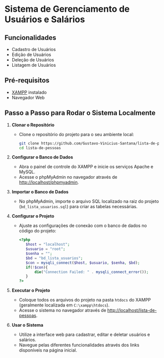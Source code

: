 # Sistema de Gerenciamento de Usuários e Salários

## Funcionalidades
- Cadastro de Usuários
- Edição de Usuários
- Deleção de Usuários
- Listagem de Usuários

## Pré-requisitos
- [XAMPP](https://www.apachefriends.org/index.html) instalado
- Navegador Web

## Passo a Passo para Rodar o Sistema Localmente

1. **Clonar o Repositório**
   - Clone o repositório do projeto para o seu ambiente local:
     ```bash
     git clone https://github.com/Gustavo-Vinicius-Santana/lista-de-pessoas
     cd lista-de-pessoas
     ```

2. **Configurar o Banco de Dados**
   - Abra o painel de controle do XAMPP e inicie os serviços Apache e MySQL.
   - Acesse o phpMyAdmin no navegador através de [http://localhost/phpmyadmin](http://localhost/phpmyadmin).

3. **Importar o Banco de Dados**
   - No phpMyAdmin, importe o arquivo SQL localizado na raiz do projeto (`bd_lista_usuarios.sql`) para criar as tabelas necessárias.

4. **Configurar o Projeto**
   - Ajuste as configurações de conexão com o banco de dados no código do projeto:
     ```php
     <?php
        $host = "localhost";
        $usuario = "root";
        $senha = "";
        $bd = "bd_lista_usuarios";
        $con = mysqli_connect($host, $usuario, $senha, $bd);
        if(!$con){
            die("Connection Failed: " . mysqli_connect_error());
        }
     ?>
     ```

5. **Executar o Projeto**
   - Coloque todos os arquivos do projeto na pasta `htdocs` do XAMPP (geralmente localizada em `C:\xampp\htdocs`).
   - Acesse o sistema no navegador através de [http://localhost/lista-de-pessoas](http://localhost/lista-de-pessoas).

6. **Usar o Sistema**
   - Utilize a interface web para cadastrar, editar e deletar usuários e salários.
   - Navegue pelas diferentes funcionalidades através dos links disponíveis na página inicial.
